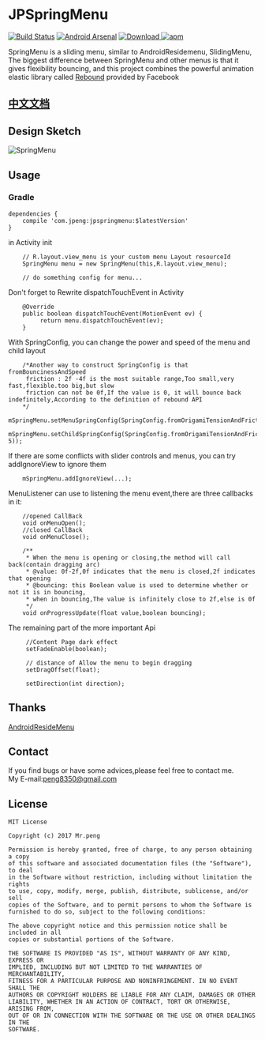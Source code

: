 # JPSpringMenu
[![Build Status](https://travis-ci.org/peng8350/JPSpringMenu.svg?branch=master)](https://travis-ci.org/peng8350/JPSpringMenu)
[![Android Arsenal](https://img.shields.io/badge/Android%20Arsenal-JPSpringMenu-brightgreen.svg?style=flat)](https://android-arsenal.com/details/1/6240)
 [ ![Download](https://api.bintray.com/packages/peng83508440/maven/jpspringmenu/images/download.svg) ](https://bintray.com/peng83508440/maven/jpspringmenu/_latestVersion)
[![apm](https://img.shields.io/apm/l/vim-mode.svg)](https://github.com/peng8350/JPSpringMenu/blob/master/LICENSE)
<br>

SpringMenu is a sliding menu, similar to AndroidResidemenu, SlidingMenu,
The biggest difference between SpringMenu and other menus is that it gives flexibility bouncing, 
and this project combines the powerful animation elastic library called 
[Rebound](https://github.com/facebook/rebound) provided by Facebook<Br>
## [中文文档](https://github.com/peng8350/JPSpringMenu/blob/master/README_CH.md)

## Design Sketch
![SpringMenu](https://github.com/peng8350/JPSpringMenu/blob/master/art/main.gif)
<br>
## Usage
### Gradle 
```
dependencies {
    compile 'com.jpeng:jpspringmenu:$latestVersion'
}
```
in Activity init
```
    // R.layout.view_menu is your custom menu Layout resourceId
    SpringMenu menu = new SpringMenu(this,R.layout.view_menu);
    
    // do something config for menu...
```
Don't forget to Rewrite dispatchTouchEvent in Activity
```
    @Override
    public boolean dispatchTouchEvent(MotionEvent ev) {
         return menu.dispatchTouchEvent(ev);
    }
```
With SpringConfig, you can change the power and speed of the menu and child layout
```
    /*Another way to construct SpringConfig is that fromBouncinessAndSpeed
     friction : 2f -4f is the most suitable range,Too small,very fast,flexible.too big,but slow
     friction can not be 0f,If the value is 0, it will bounce back indefinitely,According to the definition of rebound API
    */
    mSpringMenu.setMenuSpringConfig(SpringConfig.fromOrigamiTensionAndFriction(20,3));
    mSpringMenu.setChildSpringConfig(SpringConfig.fromOrigamiTensionAndFriction(20, 5));
```
If there are some conflicts with slider controls and menus, you can try 
addIgnoreView to ignore them
```
    mSpringMenu.addIgnoreView(...);
```
MenuListener can use to listening the menu event,there are three callbacks in it:
```
    //opened CallBack
    void onMenuOpen();
    //closed CallBack
    void onMenuClose();
    
    /**
     * When the menu is opening or closing,the method will call back(contain dragging arc)
     * @value: 0f-2f,0f indicates that the menu is closed,2f indicates that opening
     * @bouncing: this Boolean value is used to determine whether or not it is in bouncing,
     * when in bouncing,The value is infinitely close to 2f,else is 0f
     */
    void onProgressUpdate(float value,boolean bouncing);

```
The remaining part of the more important Api
```
     //Content Page dark effect
     setFadeEnable(boolean);
     
     // distance of Allow the menu to begin dragging
     setDragOffset(float);
     
     setDirection(int direction);
```


## Thanks
[AndroidResideMenu](https://github.com/SpecialCyCi/AndroidResideMenu)

## Contact
If you find bugs or have some advices,please feel free to contact me.<br>
My E-mail:peng8350@gmail.com

## License
```
MIT License

Copyright (c) 2017 Mr.peng

Permission is hereby granted, free of charge, to any person obtaining a copy
of this software and associated documentation files (the "Software"), to deal
in the Software without restriction, including without limitation the rights
to use, copy, modify, merge, publish, distribute, sublicense, and/or sell
copies of the Software, and to permit persons to whom the Software is
furnished to do so, subject to the following conditions:

The above copyright notice and this permission notice shall be included in all
copies or substantial portions of the Software.

THE SOFTWARE IS PROVIDED "AS IS", WITHOUT WARRANTY OF ANY KIND, EXPRESS OR
IMPLIED, INCLUDING BUT NOT LIMITED TO THE WARRANTIES OF MERCHANTABILITY,
FITNESS FOR A PARTICULAR PURPOSE AND NONINFRINGEMENT. IN NO EVENT SHALL THE
AUTHORS OR COPYRIGHT HOLDERS BE LIABLE FOR ANY CLAIM, DAMAGES OR OTHER
LIABILITY, WHETHER IN AN ACTION OF CONTRACT, TORT OR OTHERWISE, ARISING FROM,
OUT OF OR IN CONNECTION WITH THE SOFTWARE OR THE USE OR OTHER DEALINGS IN THE
SOFTWARE.
```